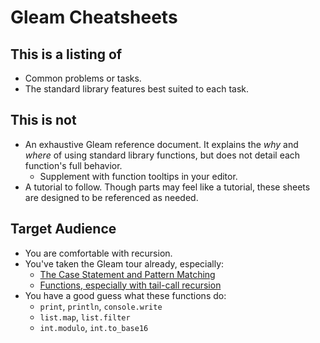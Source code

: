 # Gleam Cheatsheets

## This is a listing of
  - Common problems or tasks.
  - The standard library features best suited to each task.

## This is not
- An exhaustive Gleam reference document. It explains the *why* and *where* of using standard library functions, but does not detail each function's full behavior.
  - Supplement with function tooltips in your editor.
- A tutorial to follow. Though parts may feel like a tutorial, these sheets are designed to be referenced as needed.

## Target Audience
- You are comfortable with recursion.
- You've taken the Gleam tour already, especially:
  - [The Case Statement and Pattern Matching](https://tour.gleam.run/flow-control/case-expressions/)
  - [Functions, especially with tail-call recursion](https://tour.gleam.run/flow-control/tail-calls/)
- You have a good guess what these functions do:
  - `print`, `println`, `console.write`
  - `list.map`, `list.filter`
  - `int.modulo`, `int.to_base16`
